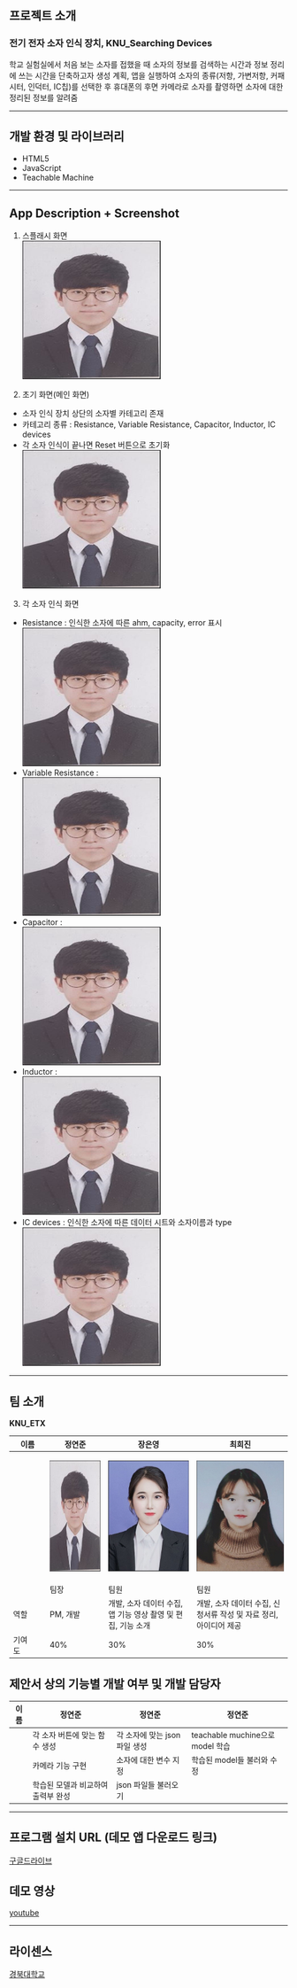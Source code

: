## 프로젝트 소개

### 전기 전자 소자 인식 장치, KNU_Searching Devices

학교 실험실에서 처음 보는 소자를 접했을 때 소자의 정보를 검색하는 시간과 정보 정리에 쓰는 시간을 단축하고자 생성 계획, 앱을 실행하여 소자의 종류(저항, 가변저항, 커패시터, 인덕터, IC칩)를 선택한 후 휴대폰의 후면 카메라로 소자를 촬영하면 소자에 대한 정리된 정보를 알려줌

---

## 개발 환경 및 라이브러리

- HTML5
- JavaScript
- Teachable Machine

---

## App Description + Screenshot

1. 스플래시 화면 <Br>
   <img src="./readme/정연준.JPG" width="250px" height="250px">

2. 초기 화면(메인 화면)
- 소자 인식 장치 상단의 소자별 카테고리 존재
- 카테고리 종류 : Resistance, Variable Resistance, Capacitor, Inductor, IC devices
- 각 소자 인식이 끝나면 Reset 버튼으로 초기화 <Br>
  <img src="./readme/정연준.JPG" width="250px" height="250px">

3. 각 소자 인식 화면
- Resistance : 인식한 소자에 따른 ahm, capacity, error 표시 <Br>
  <img src="./readme/정연준.JPG" width="250px" height="250px">
- Variable Resistance : <Br>
  <img src="./readme/정연준.JPG" width="250px" height="250px">
- Capacitor : <Br>
  <img src="./readme/정연준.JPG" width="250px" height="250px">
- Inductor : <Br>
  <img src="./readme/정연준.JPG" width="250px" height="250px">
- IC devices : 인식한 소자에 따른 데이터 시트와 소자이름과 type <Br>
  <img src="./readme/정연준.JPG" width="250px" height="250px">

---

## 팀 소개

**KNU_ETX**

|   이름   | 정연준                                                                                                                 | 장은영                                                                                                                 | 최희진                                                                                                                 
| -------- | --------------------------------------------------------------------------------------------------------------------- | --------------------------------------------------------------------------------------------------------------------- | --------------------------------------------------------------------------------------------------------------------- 
|          | <p align="center"><img src="./readme/정연준.JPG" width="200px" height="200px"></p>                                    | <p align="center"><img src="./readme/장은영.JPG" width="200px" height="200px"></p>                                    | <p align="center"><img src="./readme/최희진.JPG" width="200px" height="200px"></p>                                    
|          | 팀장                                                                                                                  | 팀원                                                                                                                  | 팀원                                                                                                                  
|   역할   | PM, 개발                                                                                                              | 개발, 소자 데이터 수집, 앱 기능 영상 촬영 및 편집, 기능 소개                                                                                                              | 개발, 소자 데이터 수집, 신청서류 작성 및 자료 정리, 아이디어 제공                                                                                                              
|  기여도&nbsp;&nbsp;&nbsp;&nbsp;&nbsp;&nbsp;&nbsp;&nbsp;  | 40%                                                                                                                  | 30%                                                                                                                  | 30%                                                                                                                  

## 제안서 상의 기능별 개발 여부 및 개발 담당자

|   이름   | 정연준                             | 정연준                             | 정연준                             |
| -------- | --------------------------------- | ---------------------------------- | ---------------------------------- |
|          | 각 소자 버튼에 맞는 함수 생성       | 각 소자에 맞는 json 파일 생성        | teachable muchine으로 model 학습   |
|          | 카메라 기능 구현                   | 소자에 대한 변수 지정                | 학습된 model들 불러와 수정          |
|          | 학습된 모델과 비교하여 출력부 완성   | json 파일들 불러오기                |                                    |

---

## 프로그램 설치 URL (데모 앱 다운로드 링크)

[구글드라이브](https://drive.google.com/drive/folders/1QztO9cBt-DbEMAD4O0nkm5--Hy21n46N?usp=share_link)

## 데모 영상

[youtube](https://youtu.be/3a5JKWZjEsM)

---

## 라이센스

[경북대학교](https://www.knu.ac.kr/wbbs/wbbs/main/main.action)
